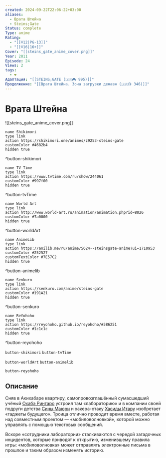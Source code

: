```yaml
---
created: 2024-09-22T22:06:22+03:00
aliases:
  - Врата Штейна
  - Steins;Gate
Status: complete
Type: anime
Rating:
  - "[[®️12|PG-13]]"
  - "[[®️16|16+]]"
Cover: "[[steins_gate_anime_cover.png]]"
Year: 2011
Episode: 24
Views: 2
tags:
  - ❤
Адаптация: "[[STEINS;GATE (🇯🇵🎮 995)]]"
Продолжение: "[[Врата Штейна. Зона загрузки дежавю (🇯🇵📺 346)]]"
---
```


# Врата Штейна

![[steins_gate_anime_cover.png]]

```button
name Shikimori
type link
action https://shikimori.one/animes/z9253-steins-gate
customColor #4682b4
hidden true
```
^button-shikimori

```button
name TV Time
type link
action https://www.tvtime.com/ru/show/244061
customColor #997f00
hidden true
```
^button-tvTime

```button
name World Art
type link
action http://www.world-art.ru/animation/animation.php?id=8026
customColor #7a0000
hidden true
```
^button-worldArt

```button
name AnimeLib
type link
action https://anilib.me/ru/anime/5624--steinsgate-anime?ui=1710953
customColor #252527
customTextColor #7E57C2
hidden true
```
^button-animelib

```button
name Senkuro
type link
action https://senkuro.com/anime/steins-gate
customColor #191A21
hidden true
```
^button-senkuro

```button
name ReYohoho
type link
action https://reyohoho.github.io/reyohoho/#586251
customColor #1c1c1c
hidden true
```
^button-reyohoho



`button-shikimori` `button-tvTime`

`button-worldArt` `button-animelib`

`button-reyohoho`

## Описание

Сняв в Акихабаре квартиру, самопровозглашённый сумасшедший учёный [Окабэ Ринтаро](https://shikimori.one/characters/35252-rintarou-okabe) устроил там «лабораторию» и в компании своей подруги детства [Сины Маюри](https://shikimori.one/characters/35253-mayuri-shiina) и хакера-отаку [Хасиды Итару](https://shikimori.one/characters/35258-itaru-hashida) изобретает «гаджеты будущего». Троица отлично проводит время вместе, работая над совместным проектом — «мобиловолновкой», которой можно управлять с помощью текстовых сообщений.

Вскоре «сотрудники лаборатории» сталкиваются с чередой загадочных инцидентов, которые приводят к открытию, изменившему правила игры: «мобиловолновка» может отправлять электронные письма в прошлое и таким образом изменять историю.
